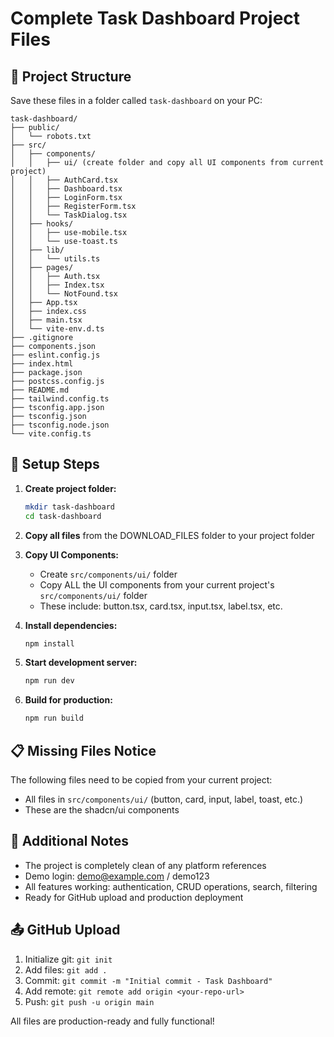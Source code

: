 # Complete Task Dashboard Project Files

## 📁 Project Structure

Save these files in a folder called `task-dashboard` on your PC:

```
task-dashboard/
├── public/
│   └── robots.txt
├── src/
│   ├── components/
│   │   ├── ui/ (create folder and copy all UI components from current project)
│   │   ├── AuthCard.tsx
│   │   ├── Dashboard.tsx
│   │   ├── LoginForm.tsx
│   │   ├── RegisterForm.tsx
│   │   └── TaskDialog.tsx
│   ├── hooks/
│   │   ├── use-mobile.tsx
│   │   └── use-toast.ts
│   ├── lib/
│   │   └── utils.ts
│   ├── pages/
│   │   ├── Auth.tsx
│   │   ├── Index.tsx
│   │   └── NotFound.tsx
│   ├── App.tsx
│   ├── index.css
│   ├── main.tsx
│   └── vite-env.d.ts
├── .gitignore
├── components.json
├── eslint.config.js
├── index.html
├── package.json
├── postcss.config.js
├── README.md
├── tailwind.config.ts
├── tsconfig.app.json
├── tsconfig.json
├── tsconfig.node.json
└── vite.config.ts
```

## 🚀 Setup Steps

1. **Create project folder:**
   ```bash
   mkdir task-dashboard
   cd task-dashboard
   ```

2. **Copy all files** from the DOWNLOAD_FILES folder to your project folder

3. **Copy UI Components:** 
   - Create `src/components/ui/` folder
   - Copy ALL the UI components from your current project's `src/components/ui/` folder
   - These include: button.tsx, card.tsx, input.tsx, label.tsx, etc.

4. **Install dependencies:**
   ```bash
   npm install
   ```

5. **Start development server:**
   ```bash
   npm run dev
   ```

6. **Build for production:**
   ```bash
   npm run build
   ```

## 📋 Missing Files Notice

The following files need to be copied from your current project:
- All files in `src/components/ui/` (button, card, input, label, toast, etc.)
- These are the shadcn/ui components

## 🔧 Additional Notes

- The project is completely clean of any platform references
- Demo login: demo@example.com / demo123  
- All features working: authentication, CRUD operations, search, filtering
- Ready for GitHub upload and production deployment

## 📤 GitHub Upload

1. Initialize git: `git init`
2. Add files: `git add .`
3. Commit: `git commit -m "Initial commit - Task Dashboard"`
4. Add remote: `git remote add origin <your-repo-url>`
5. Push: `git push -u origin main`

All files are production-ready and fully functional!